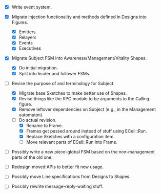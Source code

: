 - [x] Write event system.
- [x] Migrate injection functionality and methods defined in Designs into Figures.
  - [x] Emitters
  - [x] Relayers
  - [x] Events
  - [x] Executives
- [x] Migrate Subject FSM into Awareness/Management/Vitality Shapes.
  - [x] Do initial migration.
  - [x] Split into leader and follower FSMs.
- [ ] Revise the purpose of and terminology for Subject.
  - [x] Migrate base Sketches to make better use of Shapes.
  - [x] Revise things like the RPC module to be arguments to the Calling figure.
  - [x] Remove leftover dependencies on Subject (e.g., in the Management automaton)
  - [ ] Do actual revision.
    - [x] Rename to Frame.
    - [x] Frames get passed around instead of stuff using ECell::Run.
    - [x] Replace Sketches with a configuration item.
    - [ ] Move relevant parts of ECell::Run into Frame.
- [ ] Possibly write a new piece-global FSM based on the non-management parts of the old one.
- [ ] Redesign moved APIs to better fit new usage.
- [ ] Possibly move Line specifications from Designs to Shapes.
- [ ] Possibly rewrite message-reply-waiting stuff.

